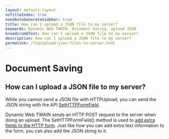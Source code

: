```yaml
---
layout: default-layout
noTitleIndex: true
needAutoGenerateSidebar: true
title: How can I upload a JSON file to my server?
keywords: Dynamic Web TWAIN, Document Saving, upload JSON
breadcrumbText: How can I upload a JSON file to my server?
description: How can I upload a JSON file to my server?
permalink: /faq/upload-json-files-to-server.html
---
```


# Document Saving

## How can I upload a JSON file to my server?

While you cannot send a JSON file with HTTPUpload, you can send the JSON string with the API <a href="{{site.info}}api/WebTwain_IO.html#sethttpformfield" target="_blank">SetHTTPFormField</a>.

Dynamic Web TWAIN sends an HTTP POST request to the server when doing an upload. The SetHTTPFormField() method is used to <a href="{{site.faq}}additional-form-fields.html" target="_blank">add extra fields to the HTTP form</a>. Just like how you can add extra text information to the form, you can also add the JSON string to it.
